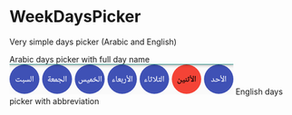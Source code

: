 # WeekDaysPicker
Very simple days picker (Arabic and English)

Arabic days picker with full day name 
![Arabic dayPicker](https://github.com/Rohyme/WeekDaysPicker/blob/master/Ar%20screenshot.png)
English days picker with abbreviation
<!--stackedit_data:
eyJoaXN0b3J5IjpbMTgxMjQwNTM1MCwxMDgwMTMzMzVdfQ==
-->